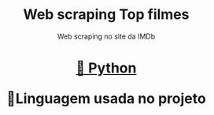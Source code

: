 <h1 align="center">Web scraping Top filmes</h1>
<p align="center">Web scraping no site da <a>IMDb</a></p>
<h1 align="center">
    <a href="">🔗 Python</a>
    <p align="center">🚀Linguagem usada no projeto</p>
</h1>
